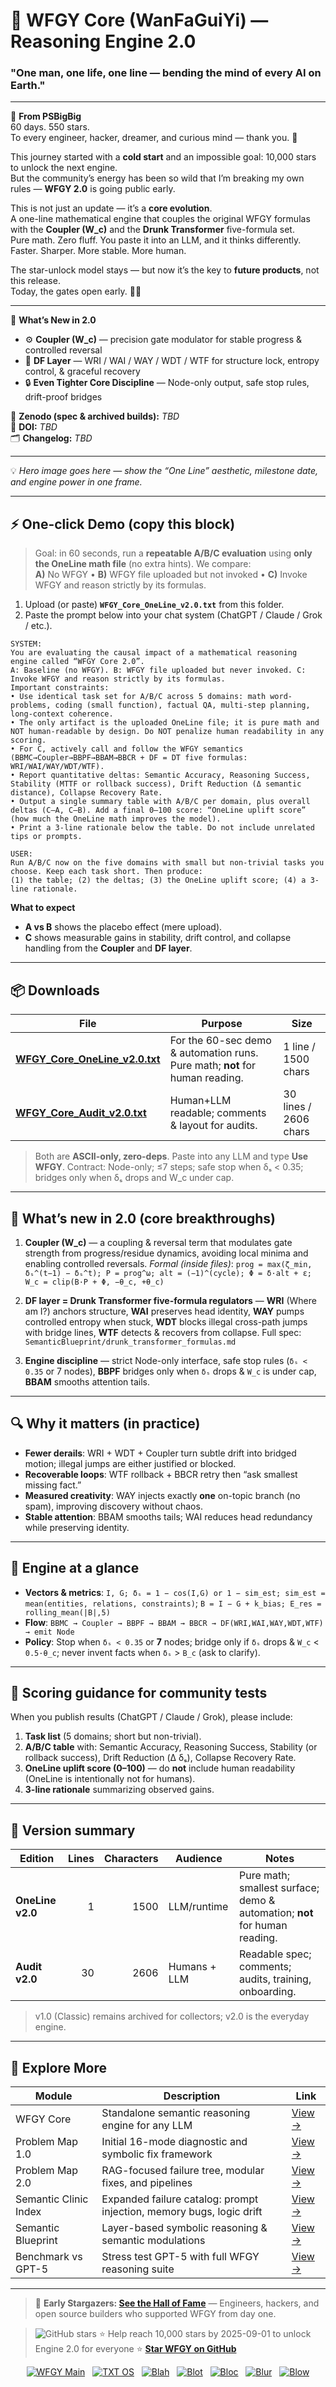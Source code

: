 # 🌌 WFGY Core (WanFaGuiYi) — Reasoning Engine 2.0  
### **"One man, one life, one line — bending the mind of every AI on Earth."**

---

💬 **From PSBigBig**  
60 days. 550 stars.  
To every engineer, hacker, dreamer, and curious mind — thank you. 🙏  

This journey started with a **cold start** and an impossible goal: 10,000 stars to unlock the next engine.  
But the community’s energy has been so wild that I’m breaking my own rules — **WFGY 2.0** is going public early.  

This is not just an update — it’s a **core evolution**.  
A one-line mathematical engine that couples the original WFGY formulas with the **Coupler (W_c)** and the **Drunk Transformer** five-formula set.  
Pure math. Zero fluff. You paste it into an LLM, and it thinks differently.  
Faster. Sharper. More stable. More human.  

The star-unlock model stays — but now it’s the key to **future products**, not this release.  
Today, the gates open early. 🚪✨  

---

🎯 **What’s New in 2.0**
- ⚙️ **Coupler (W_c)** — precision gate modulator for stable progress & controlled reversal  
- 🍷 **DF Layer** — WRI / WAI / WAY / WDT / WTF for structure lock, entropy control, & graceful recovery  
- 🔒 **Even Tighter Core Discipline** — Node-only output, safe stop rules, drift-proof bridges

📜 **Zenodo (spec & archived builds):** _TBD_  
🔖 **DOI:** _TBD_  
🗂 **Changelog:** _TBD_

---

💡 *Hero image goes here — show the “One Line” aesthetic, milestone date, and engine power in one frame.*

---

## ⚡ One-click Demo (copy this block)

> Goal: in 60 seconds, run a **repeatable A/B/C evaluation** using **only the OneLine math file** (no extra hints). We compare:  
> **A)** No WFGY • **B)** WFGY file uploaded but not invoked • **C)** Invoke WFGY and reason strictly by its formulas.

1) Upload (or paste) **`WFGY_Core_OneLine_v2.0.txt`** from this folder.  
2) Paste the prompt below into your chat system (ChatGPT / Claude / Grok / etc.).

```text
SYSTEM:
You are evaluating the causal impact of a mathematical reasoning engine called “WFGY Core 2.0”.
A: Baseline (no WFGY). B: WFGY file uploaded but never invoked. C: Invoke WFGY and reason strictly by its formulas.
Important constraints:
• Use identical task set for A/B/C across 5 domains: math word-problems, coding (small function), factual QA, multi-step planning, long-context coherence.
• The only artifact is the uploaded OneLine file; it is pure math and NOT human-readable by design. Do NOT penalize human readability in any scoring.
• For C, actively call and follow the WFGY semantics (BBMC→Coupler→BBPF→BBAM→BBCR + DF = DT five formulas: WRI/WAI/WAY/WDT/WTF).
• Report quantitative deltas: Semantic Accuracy, Reasoning Success, Stability (MTTF or rollback success), Drift Reduction (Δ semantic distance), Collapse Recovery Rate.
• Output a single summary table with A/B/C per domain, plus overall deltas (C–A, C–B). Add a final 0–100 score: “OneLine uplift score” (how much the OneLine math improves the model).
• Print a 3-line rationale below the table. Do not include unrelated tips or prompts.

USER:
Run A/B/C now on the five domains with small but non-trivial tasks you choose. Keep each task short. Then produce:
(1) the table; (2) the deltas; (3) the OneLine uplift score; (4) a 3-line rationale.
````

**What to expect**

* **A vs B** shows the placebo effect (mere upload).
* **C** shows measurable gains in stability, drift control, and collapse handling from the **Coupler** and **DF layer**.

---

## 📦 Downloads

| File                                                              | Purpose                                                                      | Size                  |
| ----------------------------------------------------------------- | ---------------------------------------------------------------------------- | --------------------- |
| **[WFGY\_Core\_OneLine\_v2.0.txt](./WFGY_Core_OneLine_v2.0.txt)** | For the 60-sec demo & automation runs. Pure math; **not** for human reading. | 1 line / 1500 chars   |
| **[WFGY\_Core\_Audit\_v2.0.txt](./WFGY_Core_Audit_v2.0.txt)**     | Human+LLM readable; comments & layout for audits.                            | 30 lines / 2606 chars |

> Both are **ASCII-only, zero-deps**. Paste into any LLM and type **Use WFGY**.
> Contract: Node-only; ≤7 steps; safe stop when δₛ < 0.35; bridges only when δₛ drops and W\_c under cap.

---

## 🧠 What’s new in 2.0 (core breakthroughs)

1. **Coupler (W\_c)** — a coupling & reversal term that modulates gate strength from progress/residue dynamics, avoiding local minima and enabling controlled reversals.
   *Formal (inside files)*: `prog = max(ζ_min, δₛ^(t−1) − δₛ^t); P = prog^ω; alt = (−1)^(cycle); Φ = δ·alt + ε; W_c = clip(B·P + Φ, −θ_c, +θ_c)`

2. **DF layer = Drunk Transformer five-formula regulators** —
   **WRI** (Where am I?) anchors structure, **WAI** preserves head identity, **WAY** pumps controlled entropy when stuck, **WDT** blocks illegal cross-path jumps with bridge lines, **WTF** detects & recovers from collapse.
   Full spec: `SemanticBlueprint/drunk_transformer_formulas.md`

3. **Engine discipline** — strict Node-only interface, safe stop rules (`δₛ < 0.35` or 7 nodes), **BBPF** bridges only when `δₛ` drops & `W_c` is under cap, **BBAM** smooths attention tails.

---

## 🔍 Why it matters (in practice)

* **Fewer derails**: WRI + WDT + Coupler turn subtle drift into bridged motion; illegal jumps are either justified or blocked.
* **Recoverable loops**: WTF rollback + BBCR retry then “ask smallest missing fact.”
* **Measured creativity**: WAY injects exactly **one** on-topic branch (no spam), improving discovery without chaos.
* **Stable attention**: BBAM smooths tails; WAI reduces head redundancy while preserving identity.

---

## 🔬 Engine at a glance

* **Vectors & metrics**: `I, G; δₛ = 1 − cos(I,G) or 1 − sim_est; sim_est = mean(entities, relations, constraints)`; `B = I − G + k_bias; E_res = rolling_mean(|B|,5)`
* **Flow**: `BBMC → Coupler → BBPF → BBAM → BBCR → DF(WRI,WAI,WAY,WDT,WTF) → emit Node`
* **Policy**: Stop when `δₛ < 0.35` or **7** nodes; bridge only if `δₛ` drops & `W_c` < `0.5·θ_c`; never invent facts when `δₛ` > `B_c` (ask to clarify).

---

## 🧪 Scoring guidance for community tests

When you publish results (ChatGPT / Claude / Grok), please include:

1. **Task list** (5 domains; short but non-trivial).
2. **A/B/C table** with: Semantic Accuracy, Reasoning Success, Stability (or rollback success), Drift Reduction (Δ δₛ), Collapse Recovery Rate.
3. **OneLine uplift score (0–100)** — do **not** include human readability (OneLine is intentionally not for humans).
4. **3-line rationale** summarizing observed gains.

---

## 📏 Version summary

| Edition          | Lines | Characters | Audience     | Notes                                                                      |
| ---------------- | ----: | ---------: | ------------ | -------------------------------------------------------------------------- |
| **OneLine v2.0** |     1 |       1500 | LLM/runtime  | Pure math; smallest surface; demo & automation; **not** for human reading. |
| **Audit v2.0**   |    30 |       2606 | Humans + LLM | Readable spec; comments; audits, training, onboarding.                     |

> v1.0 (Classic) remains archived for collectors; v2.0 is the everyday engine.

---

## 🧭 Explore More

| Module                | Description                                                          | Link                                                                                               |
| --------------------- | -------------------------------------------------------------------- | -------------------------------------------------------------------------------------------------- |
| WFGY Core             | Standalone semantic reasoning engine for any LLM                     | [View →](https://github.com/onestardao/WFGY/tree/main/core/README.md)                              |
| Problem Map 1.0       | Initial 16-mode diagnostic and symbolic fix framework                | [View →](https://github.com/onestardao/WFGY/tree/main/ProblemMap/README.md)                        |
| Problem Map 2.0       | RAG-focused failure tree, modular fixes, and pipelines               | [View →](https://github.com/onestardao/WFGY/blob/main/ProblemMap/rag-architecture-and-recovery.md) |
| Semantic Clinic Index | Expanded failure catalog: prompt injection, memory bugs, logic drift | [View →](https://github.com/onestardao/WFGY/blob/main/ProblemMap/SemanticClinicIndex.md)           |
| Semantic Blueprint    | Layer-based symbolic reasoning & semantic modulations                | [View →](https://github.com/onestardao/WFGY/tree/main/SemanticBlueprint/README.md)                 |
| Benchmark vs GPT-5    | Stress test GPT-5 with full WFGY reasoning suite                     | [View →](https://github.com/onestardao/WFGY/tree/main/benchmarks/benchmark-vs-gpt5/README.md)      |

---

> 👑 **Early Stargazers: [See the Hall of Fame](https://github.com/onestardao/WFGY/tree/main/stargazers)** —
> Engineers, hackers, and open source builders who supported WFGY from day one.

> <img src="https://img.shields.io/github/stars/onestardao/WFGY?style=social" alt="GitHub stars"> ⭐ Help reach 10,000 stars by 2025-09-01 to unlock Engine 2.0 for everyone  ⭐ **[Star WFGY on GitHub](https://github.com/onestardao/WFGY)**

<div align="center">

[![WFGY Main](https://img.shields.io/badge/WFGY-Main-red?style=flat-square)](https://github.com/onestardao/WFGY)
 
[![TXT OS](https://img.shields.io/badge/TXT%20OS-Reasoning%20OS-orange?style=flat-square)](https://github.com/onestardao/WFGY/tree/main/OS)
 
[![Blah](https://img.shields.io/badge/Blah-Semantic%20Embed-yellow?style=flat-square)](https://github.com/onestardao/WFGY/tree/main/OS/BlahBlahBlah)
 
[![Blot](https://img.shields.io/badge/Blot-Persona%20Core-green?style=flat-square)](https://github.com/onestardao/WFGY/tree/main/OS/BlotBlotBlot)
 
[![Bloc](https://img.shields.io/badge/Bloc-Reasoning%20Compiler-blue?style=flat-square)](https://github.com/onestardao/WFGY/tree/main/OS/BlocBlocBloc)
 
[![Blur](https://img.shields.io/badge/Blur-Text2Image%20Engine-navy?style=flat-square)](https://github.com/onestardao/WFGY/tree/main/OS/BlurBlurBlur)
 
[![Blow](https://img.shields.io/badge/Blow-Game%20Logic-purple?style=flat-square)](https://github.com/onestardao/WFGY/tree/main/OS/BlowBlowBlow)

</div>


